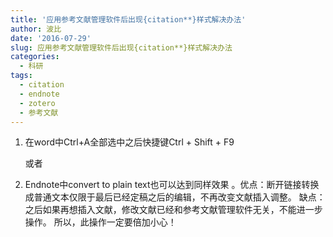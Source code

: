 ```yaml
---
title: '应用参考文献管理软件后出现{citation**}样式解决办法'
author: 波比
date: '2016-07-29'
slug: 应用参考文献管理软件后出现{citation**}样式解决办法
categories:
  - 科研
tags:
  - citation
  - endnote
  - zotero
  - 参考文献
---
```


1. 在word中Ctrl+A全部选中之后快捷键Ctrl + Shift + F9

   或者

2. Endnote中convert to plain text也可以达到同样效果 。优点：断开链接转换成普通文本仅限于最后已经定稿之后的编辑，不再改变文献插入调整。 缺点：之后如果再想插入文献，修改文献已经和参考文献管理软件无关，不能进一步操作。 所以，此操作一定要倍加小心！